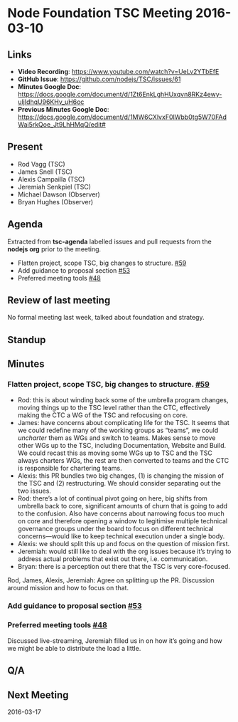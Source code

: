 # Node Foundation TSC Meeting 2016-03-10

## Links

* **Video Recording**: https://www.youtube.com/watch?v=UeLv2YTbEfE
* **GitHub Issue**: https://github.com/nodejs/TSC/issues/61
* **Minutes Google Doc**: <https://docs.google.com/document/d/1Zt6EnkLghHUxqvn8RKz4ewy-uljIdhqU96KHv_uH6oc>
* **Previous Minutes Google Doc**: <https://docs.google.com/document/d/1MW6CXlvxF0IWbb0tg5W70FAdWai5rkQoe_Jt9LhHMqQ/edit#>

## Present

* Rod Vagg (TSC)
* James Snell (TSC)
* Alexis Campailla (TSC)
* Jeremiah Senkpiel (TSC)
* Michael Dawson (Observer)
* Bryan Hughes (Observer)


## Agenda

Extracted from **tsc-agenda** labelled issues and pull requests from the **nodejs org** prior to the meeting.

* Flatten project, scope TSC, big changes to structure. [#59](https://github.com/nodejs/TSC/pull/59)
* Add guidance to proposal section [#53](https://github.com/nodejs/TSC/pull/53)
* Preferred meeting tools [#48](https://github.com/nodejs/TSC/issues/48)

## Review of last meeting

No formal meeting last week, talked about foundation and strategy.

## Standup




## Minutes

### Flatten project, scope TSC, big changes to structure. [#59](https://github.com/nodejs/TSC/pull/59)

* Rod: this is about winding back some of the umbrella program changes, moving things up to the TSC level rather than the CTC, effectively making the CTC a WG of the TSC and refocusing on core.
* James: have concerns about complicating life for the TSC. It seems that we could redefine many of the working groups as “teams”, we could _uncharter_ them as WGs and switch to teams. Makes sense to move other WGs up to the TSC, including Documentation, Website and Build. We could recast this as moving some WGs up to TSC and the TSC always charters WGs, the rest are then converted to teams and the CTC is responsible for chartering teams.
* Alexis: this PR bundles two big changes, (1) is changing the mission of the TSC and (2) restructuring. We should consider separating out the two issues.
* Rod: there’s a lot of continual pivot going on here, big shifts from umbrella back to core, significant amounts of churn that is going to add to the confusion. Also have concerns about narrowing focus too much on core and therefore opening a window to legitimise multiple technical governance groups under the board to focus on different technical concerns—would like to keep technical execution under a single body.
* Alexis: we should split this up and focus on the question of mission first.
* Jeremiah: would still like to deal with the org issues because it’s trying to address actual problems that exist out there, i.e. communication.
* Bryan: there is a perception out there that the TSC is very core-focused.

Rod, James, Alexis, Jeremiah: Agree on splitting up the PR. Discussion around mission and how to focus on that.

### Add guidance to proposal section [#53](https://github.com/nodejs/TSC/pull/53)


### Preferred meeting tools [#48](https://github.com/nodejs/TSC/issues/48)

Discussed live-streaming, Jeremiah filled us in on how it’s going and how we might be able to distribute the load a little.

## Q/A



## Next Meeting

2016-03-17
